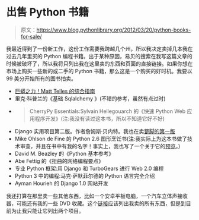 # 出售 Python 书籍

> 原文：<https://www.blog.pythonlibrary.org/2012/03/20/python-books-for-sale/>

我最近得到了一份新工作，这份工作需要我跨越几个州，所以我决定卖掉几本我在过去几年里买的 Python 编程书籍。出于某种原因，易贝的搜索在我写这篇文章的时候被破坏了，所以我将只列出我在这里卖的东西和页面的直接链接。如果你想在市场上购买一些新的或二手的 Python 书籍，那么这是一个购买的好时机。我要以 99 美分开始所有的图书拍卖。

*   [巨蟒之力！Matt Telles 的综合指南](http://www.ebay.com/itm/170808552478?ssPageName=STRK:MESELX:IT&_trksid=p3984.m1555.l2649#ht_500wt_1156)
*   里克·科普兰的《基础 Sqlalchemy 》(不错的参考，虽然有点过时)
*   > CherryPy Essentials:Sylvain Hellegouarch 的《快速 Python Web 应用程序开发》(注:我没有读过这本书，所以不知道它好不好)
*   Django 实用项目第二版。作者詹姆斯·贝内特。我也在卖[蹩脚的第一版](http://www.ebay.com/itm/170808571767?ssPageName=STRK:MESELX:IT&_trksid=p3984.m1555.l2649)
*   Mike Ohlson de Fine 的 Python 2.6 图形烹饪书(注:我实际上为这本书做了技术审查，并且在书中有我的名字！事实上，我也写了一个关于它的[预览](https://www.blog.pythonlibrary.org/2010/09/22/book-preview-python-graphics-cookbook/)。)
*   David M. Beazley 的《Python 基本参考》
*   Abe Fettig 的《扭曲的网络编程要点》
*   专业 Python 框架:用 Django 和 TurboGears 进行 Web 2.0 编程
*   Python 3 中的编程:马克·萨默菲尔德的 Python 语言完全介绍
*   Ayman Hourieh 的 Django 1.0 网站开发

我还打算在那里卖一些其他东西，比如一个安卓平板电脑，一个汽车立体声接收器，可能还有我的一些 DVD 收藏。这个[链接](http://www.ebay.com/sch/yahody/m.html?item=170808607802&sspagename=STRK%3AMESELX%3AIT&_trksid=p3984.m1555.l2649&_trksid=p4340.l2562)应该列出我卖的所有东西，但是到目前为止我只能让它列出两个项目。
